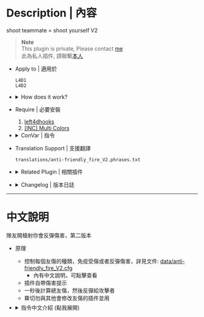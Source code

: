 # Description | 內容
shoot teammate = shoot yourself V2

> __Note__ <br/>
This plugin is private, Please contact [me](/#私人插件列表-private-plugins-list)<br/>
此為私人插件, 請聯繫[本人](/#私人插件列表-private-plugins-list)

* Apply to | 適用於
	```
	L4D1
	L4D2
	```

* <details><summary>How does it work?</summary>

	* Immune every friendly fire damage or reflict to attacker, see [data/anti-friendly_fire_V2.cfg](data/anti-friendly_fire_V2.cfg)
		* Manual in this file, click for more details...
	* Announce total ff damage after 1 second
	* 🟥 Do not use with other plugin which modify friendly fire damage.
</details>

* Require | 必要安裝
	1. [left4dhooks](https://forums.alliedmods.net/showthread.php?t=321696)
	2. [[INC] Multi Colors](https://github.com/fbef0102/L4D1_2-Plugins/releases/tag/Multi-Colors)

* <details><summary>ConVar | 指令</summary>

	* cfg/sourcemod/anti-friendly_fire_V2.cfg
		```php
		// [1=Enable, 0=Disable]
		anti-friendly_fire_V2_enable "1"

		// Changes how ff announce displays FF damage. (0: Off, 1:In chat; 2: In Hint Box; 3: In center text)
		anti-friendly_fire_V2_announce_type "1"

		// Cfg file should this plugin read for settings
		// Default: data/anti-friendly_fire_V2.cfg
		anti-friendly_fire_V2_read_data "data/anti-friendly_fire_V2.cfg"
		```
</details>

* Translation Support | 支援翻譯
	```
	translations/anti-friendly_fire_V2.phrases.txt
	```

* <details><summary>Related Plugin | 相關插件</summary>
	
	1. [anti-friendly_fire](https://github.com/fbef0102/L4D1_2-Plugins/tree/master/anti-friendly_fire): shoot teammate = shoot yourself simple version
		* 簡單版反傷插件
	2. [anti-friendly_fire_RPG](/L4D_插件/Anti_Griefer_防惡意路人/anti-friendly_fire_RPG): shoot teammate = shoot yourself RPG
		* 反傷插件，但是有更多的功能
</details>

* <details><summary>Changelog | 版本日誌</summary>

	* v2.0 (2024-10-16)
		* Update cvars
		* Updata data

	* v1.9 (2024-9-21)
		* Add data config
		* Update cvars

	* v1.8 (2024-8-7)
		* Add Gamedata
		* Optimize code and improve performance
		* Update cvars
		
	* v1.7 (2023-11-18)
		* Add Chainsaw damage
		* Fixed fire bullet damage
		* Add grenade launcher damage

	* v1.6 (2023-5-4)
		* Fixed Melee damage

	* v1.5
		* Translation Support

	* v1.4
		* Initial Release
</details>

- - - -
# 中文說明
隊友開槍射你會反彈傷害，第二版本

* 原理
	* 控制每個友傷的種類，免疫受傷或者反彈傷害，詳見文件: [data/anti-friendly_fire_V2.cfg](data/anti-friendly_fire_V2.cfg)
		* 內有中文說明，可點擊查看
	* 插件自帶傷害提示
	* 一秒後計算總友傷，然後反彈給攻擊者
	* 🟥切勿與其他會修改友傷的插件並用

* <details><summary>指令中文介紹 (點我展開)</summary>

	* cfg/sourcemod/anti-friendly_fire_V2.cfg
		```php
		// [1=開啟插件, 0=關閉插件]
		anti-friendly_fire_V2_enable "1"

		// 如何顯示友傷提示. (0=關閉, 1:聊天視窗; 2: Hint視窗; 3: 畫面中心)
		anti-friendly_fire_V2_announce_type "1"

		// 此插件會讀取的文件設定名稱
		// 預設: data/anti-friendly_fire_V2.cfg
		anti-friendly_fire_V2_read_data "data/anti-friendly_fire_V2.cfg"
		```
</details>

